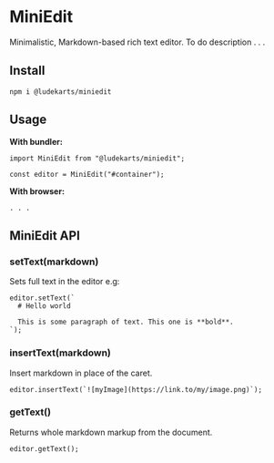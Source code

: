 # MiniEdit

Minimalistic, Markdown-based rich text editor.
To do description . . .

## Install

```
npm i @ludekarts/miniedit
```

## Usage

**With bundler:**

```
import MiniEdit from "@ludekarts/miniedit";

const editor = MiniEdit("#container");
```

**With browser:**

```
. . .
```

## MiniEdit API


### setText(markdown)

Sets full text in the editor e.g:

```
editor.setText(`
  # Hello world

  This is some paragraph of text. This one is **bold**.
`);
```

### insertText(markdown)

Insert markdown in place of the caret.


```
editor.insertText(`![myImage](https://link.to/my/image.png)`);
```

### getText()

Returns whole markdown markup from the document.

```
editor.getText();
```